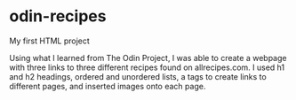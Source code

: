 # odin-recipes
My first HTML project

Using what I learned from The Odin Project, I was able to create a webpage with three links to three different recipes found on allrecipes.com.
I used h1 and h2 headings, ordered and unordered lists, a tags to create links to different pages, and inserted images onto each page. 
